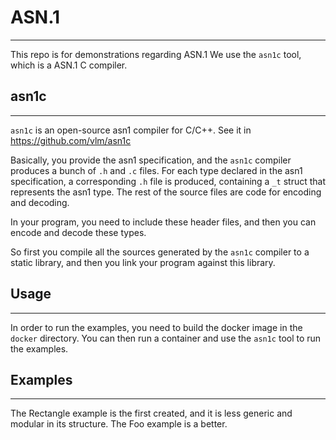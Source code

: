 # ASN.1
---

This repo is for demonstrations regarding ASN.1
We use the `asn1c` tool, which is a ASN.1 C compiler.

## asn1c
---
`asn1c` is an open-source asn1 compiler for C/C++. See it in https://github.com/vlm/asn1c

Basically, you provide the asn1 specification, and the `asn1c` compiler produces a bunch of `.h` and `.c` files.
For each type declared in the asn1 specification, a corresponding `.h` file is produced, containing a `_t` struct
that represents the asn1 type.
The rest of the source files are code for encoding and decoding.

In your program, you need to include these header files, and then you can encode and decode these types.

So first you compile all the sources generated by the `asn1c` compiler to a static library, and then you link
your program against this library.

## Usage
---
In order to run the examples, you need to build the docker image in the `docker` directory.
You can then run a container and use the `asn1c` tool to run the examples.


## Examples
---
The Rectangle example is the first created, and it is less generic and modular in its structure.
The Foo example is a better.